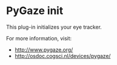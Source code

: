 # PyGaze init

This plug-in initializes your eye tracker.

For more information, visit:

- <http://www.pygaze.org/>
- <http://osdoc.cogsci.nl/devices/pygaze/>
